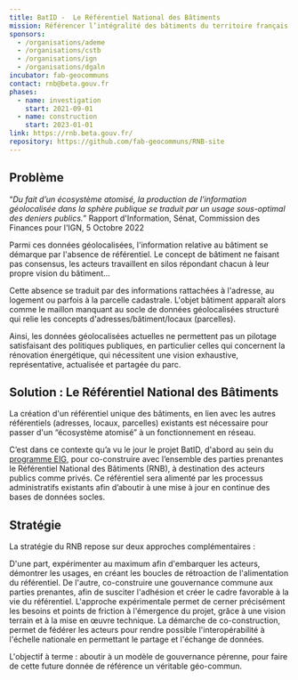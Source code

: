```yaml
---
title: BatID -  Le Référentiel National des Bâtiments 
mission: Référencer l’intégralité des bâtiments du territoire français au sein d’un géocommun
sponsors:
  - /organisations/ademe
  - /organisations/cstb
  - /organisations/ign
  - /organisations/dgaln
incubator: fab-geocommuns
contact: rnb@beta.gouv.fr
phases:
  - name: investigation
    start: 2021-09-01
  - name: construction
    start: 2023-01-01
link: https://rnb.beta.gouv.fr/
repository: https://github.com/fab-geocommuns/RNB-site
---
```

## Problème

“_Du fait d’un écosystème atomisé, la production de l’information géolocalisée dans la sphère publique se traduit par un usage sous-optimal des deniers publics._” Rapport d'Information, Sénat, Commission des Finances pour l'IGN, 5 Octobre 2022


Parmi ces données géolocalisées, l'information relative au bâtiment se démarque par l'absence de référentiel. Le concept de bâtiment ne faisant pas consensus, les acteurs travaillent en silos répondant chacun à leur propre vision du bâtiment…

Cette absence se traduit par des informations rattachées à l'adresse, au logement ou parfois à la parcelle cadastrale. L'objet bâtiment apparaît alors comme le maillon manquant au socle de données géolocalisées structuré qui relie les concepts d'adresses/bâtiment/locaux (parcelles).

Ainsi, les données géolocalisées actuelles ne permettent pas un pilotage satisfaisant des politiques publiques, en particulier celles qui concernent la rénovation énergétique, qui nécessitent une vision exhaustive, représentative, actualisée et partagée du parc.

## Solution : Le Référentiel National des Bâtiments

La création d'un référentiel unique des bâtiments, en lien avec les autres référentiels (adresses, locaux, parcelles) existants est nécessaire pour passer d'un “écosystème atomisé” à un fonctionnement en réseau.

C’est dans ce contexte qu’a vu le jour le projet BatID, d'abord au sein du [programme EIG](https://eig.etalab.gouv.fr/defis/batid/), pour co-construire avec l’ensemble des parties prenantes le Référentiel National des Bâtiments (RNB), à destination des acteurs publics comme privés. Ce référentiel sera alimenté par les processus administratifs existants afin d’aboutir à une mise à jour en continue des bases de données socles.

## Stratégie

La stratégie du RNB repose sur deux approches complémentaires :

D'une part, expérimenter au maximum afin d'embarquer les acteurs, démontrer les usages, en créant les boucles de rétroaction de l'alimentation du référentiel.
De l'autre, co-construire une gouvernance commune aux parties prenantes, afin de susciter l'adhésion et créer le cadre favorable à la vie du référentiel.
L'approche expérimentale permet de cerner précisément les besoins et points de friction à l'émergence du projet, grâce à une vision terrain et à la mise en œuvre technique. La démarche de co-construction, permet de fédérer les acteurs pour rendre possible l'interopérabilité à l'échelle nationale en permettant le partage et l'échange de données.

L'objectif à terme : aboutir à un modèle de gouvernance pérenne, pour faire de cette future donnée de référence un véritable géo-commun.
